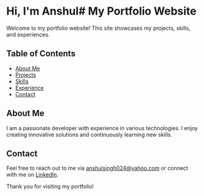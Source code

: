 # Hi, I'm Anshul# My Portfolio Website

Welcome to my portfolio website! This site showcases my projects, skills, and experiences.

## Table of Contents
- [About Me](#about-me)
- [Projects](#projects)
- [Skills](#skills)
- [Experience](#experience)
- [Contact](#contact)

## About Me
I am a passionate developer with experience in various technologies. I enjoy creating innovative solutions and continuously learning new skills.

## Contact
Feel free to reach out to me via [anshulsingh024@yahoo.com](mailto:anshulsingh024@yahoo.com) or connect with me on [LinkedIn](https://www.linkedin.com/anshulsingh-).

Thank you for visiting my portfolio!